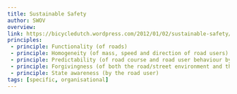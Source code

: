 ```yaml
---
title: Sustainable Safety
author: SWOV
overview:
link: https://bicycledutch.wordpress.com/2012/01/02/sustainable-safety/
principles:
 - principle: Functionality (of roads)
 - principle: Homogeneity (of mass, speed and direction of road users)
 - principle: Predictability (of road course and road user behaviour by a recognizable road design)
 - principle: Forgivingness (of both the road/street environment and the road users)
 - principle: State awareness (by the road user)
tags: [specific, organisational]
---
```

